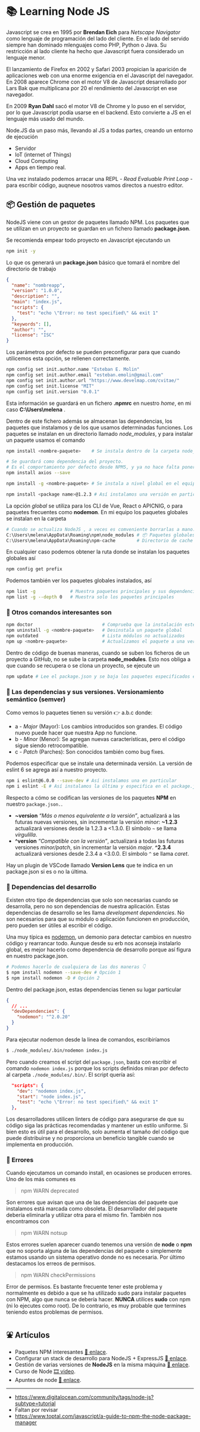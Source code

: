 # 📚 Learning Node JS

Javascript se crea en 1995 por **Brendan Eich** para *Netscape Navigator* como lenguaje de programación del lado del cliente. En el lado del servido siempre han dominado mlenguajes como PHP, Python o Java. Su restricción al lado cliente ha hecho que Javascript fuera considerado un lenguaje menor.

El lanzamiento de Firefox en 2002 y Safari 2003 propician la aparición de aplicaciones web con una enorme exigencia en el Javascript del navegador. En 2008 aparece Chrome con el motor V8 de Javascript desarrollado por Lars Bak que multiplicana por 20 el rendimiento del Javascript en ese navegador.

En 2009 **Ryan Dahl** sacó el motor V8 de Chrome y lo puso en el servidor, por lo que Javascript podía usarse en el backend. Esto convierte a JS en el lenguaje más usado del mundo.

Node.JS da un paso más, llevando al JS a todas partes, creando un entorno  de ejecución

* Servidor
* IoT (internet of Things)
* Cloud Computing
* Apps en tiempo real.

Una vez instalado podemos arracar una REPL - *Read Evaluable Print Loop* - para escribir código, auqneue nosotros vamos directos a nuestro editor.

## 📦 Gestión de paquetes

NodeJS viene con un gestor de paquetes llamado NPM. Los paquetes que se utilizan en un proyecto se guardan en un fichero llamado **package.json**.

Se recomienda empear todo proyecto en Javascript ejecutando un

```bash
npm init -y
```

Lo que os generará un **package.json** básico que tomará el nombre del directorio de trabajo

```json
{
  "name": "nombreapp",
  "version": "1.0.0",
  "description": "",
  "main": "index.js",
  "scripts": {
    "test": "echo \"Error: no test specified\" && exit 1"
  },
  "keywords": [],
  "author": "",
  "license": "ISC"
}
```

Los parámetros por defecto se pueden preconfigurar para que cuando utilicemos esta opción, se rellenen correctamente.

```bash
npm config set init.author.name "Esteban E. Molin"
npm config set init.author.email "esteban.emolin@gmail.com"
npm config set init.author.url "https://www.develmap.com/cvitae/"
npm config set init.license "MIT"
npm config set init.version "0.0.1"
```

Esta información se guardará en un fichero **.npmrc** en nuestro *home*, en mi caso **C:\Users\melena** .

Dentro de este fichero además se almacenan las dependencias, los paquetes que instalamos y de los que usamos determinadas funciones. Los paquetes se instalan en un directorio llamado *node_modules*, y para instalar un paquete usamos el comando

```bash
npm install <nombre-paquete>    # Se instala dentro de la carpeta node_modules

# Se guardará como dependencia del proyecto. 
# Es el comportamiento por defecto desde NPM5, y ya no hace falta ponerlo
npm install axios --save        

npm install -g <nombre-paquete> # Se instala a nivel global en el equipo. Reservarlos para los CLI

npm install <package name>@1.2.3 # Así instalamos una versión en particular de un paquete
```

La opción *global* se utiliza  para los CLI de Vue, React o APICNIG, o para paquetes frecuentes como **nodemon**. En mi equipo los paquetes globales se instalan en la carpeta 

```bash
# Cuando se actualiza NodeJS , a veces es comveniente borrarlas a mano.
C:\Users\melena\AppData\Roaming\npm\node_modules # 📦 Paquetes globales
C:\Users\melena\AppData\Roaming\npm-cache        # Directorio de cache
```

En cualquier caso podemos obtener la ruta donde se instalan los paquetes globales así

```bash
npm config get prefix
```

Podemos también ver los paquetes globales instalados, así

```bash
npm list -g             # Muestra paquetes principales y sus dependencias
npm list -g --depth 0   # Muestra solo los paquetes principales
```
### 🔵 Otros comandos interesantes son

```bash
npm doctor                          # Comprueba que la instalación esté correcta
npm uninstall -g <nombre-paquete>   # Desinstala un paquete global
npm outdated                        # Lista módulos no actualizados
npm up <nombre-paquete>             # Actualizamos el paquete a una versión más reciente
```


Dentro de código de buenas maneras, cuando se suben los ficheros de un proyecto a GitHub, no se sube la carpeta **node_modules**. Esto nos obliga a que cuando se recupera o se clona un proyecto, se ejecute un 

```bash
npm update # Lee el package.json y se baja los paquetes especificados en las dependencias.
```

### 🔸 Las dependencias y sus versiones. Versionamiento semántico (semver)

Como vemos lo paquetes tienen su versión 👉 a.b.c donde:

* a - *Major* (Mayor): Los cambios introducidos son grandes. El código nuevo puede hacer que nuestra App no funcione.
* b - *Minor* (Menor): Se agregan nuevas características, pero el código sigue siendo retrocompatible.
* c - *Patch* (Parches): Son conocidos también como bug fixes.

Podemos especificar que se instale una determinada versión. La versión  de eslint 6 se agrega así a nuestro proyecto.

```bash
npm i eslint@6.0.0 --save-dev # Así instalamos una en particular
npm i eslint -E # Así instalamos la última y especifica en el package.json que siempre debe instalar esa, no una superior.
```

Respecto a cómo se codifican las versiones de los paquetes **NPM** en nuestro `package.json.`.

* **~version** *“Más o menos equivalente a la versión”*, actualizará a las futuras nuevas versiones, sin incrementar la versión *minor*: **~1.2.3** actualizará versiones desde la 1.2.3 a <1.3.0. El símbolo `~` se llama *virgulilla*.
* **^version** *“Compatible con la versión”*, actualizará a todas las futuras versiones *minor/patch*, sin incrementar la versión *major*. **^2.3.4** actualizará versiones desde 2.3.4 a <3.0.0. El símbolo `^` se llama *caret*.


Hay un plugin de VSCode llamado **Version Lens** que te indica en un package.json si es o no la última.

### 🔵 Dependencias del desarrollo

Existen otro tipo de dependencias que solo son necesarias cuando se desarrolla, pero no son dependencias de nuestra aplicación. Estas dependencias de desarrollo se les llama *development dependencies*. No son necesarios para que su módulo o aplicación funcionen en producción, pero pueden ser útiles al escribir el código.

Una muy típica es [nodemon](https://nodemon.io/), un demonio para detectar cambios en nuestro código y rearrancar todo. Aunque desde su erb nos aconseja instalarlo global, es mejor hacerlo como dependencia de desarrollo porque así figura en nuestro package.json.


```sh
# Podemos hacerlo de cualquiera de las dos maneras 👇
$ npm install nodemon --save-dev # Opción 1
$ npm install nodemon -D # Opción 2
```

Dentro del package.json, estas dependencias tienen su lugar particular

```json
{
  // ...
  "devDependencies": {
    "nodemon": "^2.0.20"
  }
}
```

Para ejecutar nodemon desde la linea de comandos, escribiríamos

```sh
$ ./node_modules/.bin/nodemon index.js
```

Pero cuando creamos el script del `package.json`, basta con escribir el comando `nodemon index.js` porque los scripts definidos miran por defecto al carpeta  `./node_modules/.bin/`. El script quería así:

```json
  "scripts": {
    "dev": "nodemon index.js",
    "start": "node index.js",
    "test": "echo \"Error: no test specified\" && exit 1"
  },
```




Los desarrolladores utilicen linters de código para asegurarse de que su código siga las prácticas recomendadas y mantener un estilo uniforme. Si bien esto es útil para el desarrollo, solo aumenta el tamaño del código que puede distribuirse y no proporciona un beneficio tangible cuando se implementa en producción.

### 🔵 Errores

Cuando ejecutamos un comando install, en ocasiones se producen errores. Uno de los más comunes es

> npm WARN deprecated

Son errores que avisan que una de las dependencias del paquete que instalamos está marcada como obsoleta. El desarrollador del paquete debería eliminarla y utilizar otra para el mismo fin. También nos encontramos con

> npm WARN notsup

Estos errores suelen aparecer cuando tenemos una versión de **node** o **npm** que no soporta alguna de las dependencias del paquete o simplemente estamos usando un sistema operativo donde no es necesaria. Por último destacamos los erreos de permisos.

> npm WARN checkPermissions

Error de permisos. Es bastante frecuente tener este problema y normalmente es debido a que se ha utilizado sudo para instalar paquetes con NPM, algo que nunca se debería hacer. **NUNCA** utilices **sudo** con npm (ni lo ejecutes como root). De lo contrario, es muy probable que termines teniendo estos problemas de permisos.

## ⛲️ Artículos

* Paquetes NPM interesantes [🔗 enlace](./documents/npm-packets.md).
* Configurar un stack de desarrollo para NodeJS + ExpressJS [🔗 enlace](./documents/config-stack.npm).
* Gestión de varias versiones de **NodeJS** en la misma máquina [🔗 enlace](./documents/nvm-node-multiversion.md).
* Curso de Node [🎞 video](https://www.youtube.com/watch?v=mG4U9t5nWG8&list=PLPl81lqbj-4IEnmCXEJeEXPepr8gWtsl6&index=1).
* Apuntes de node [🔗 enlace](https://apuntes.de/nodejs/#gsc.tab=0).

---

* https://www.digitalocean.com/community/tags/node-js?subtype=tutorial
* Faltan por revisar
* https://www.toptal.com/javascript/a-guide-to-npm-the-node-package-manager

